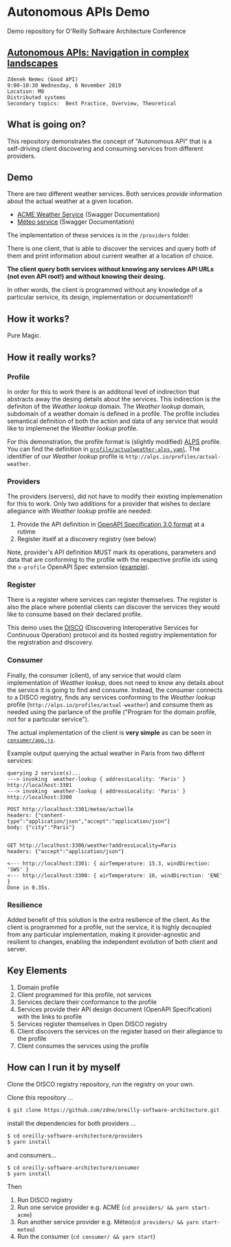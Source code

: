 # Autonomous APIs Demo

Demo repository for O'Reilly Software Architecture Conference

## [Autonomous APIs: Navigation in complex landscapes](https://conferences.oreilly.com/software-architecture/sa-eu/public/schedule/detail/79145)

```
Zdenek Nemec (Good API)
9:00–10:30 Wednesday, 6 November 2019
Location: M8
Distributed systems
Secondary topics:  Best Practice, Overview, Theoretical
```

## What is going on?

This repository demonstrates the concept of "Autonomous API" that is a self-driving client discovering and consuming services from different providers.

## Demo

There are two different weather services. Both services *provide* information about the actual weather at a given location. 

- [ACME Weather Service](https://app.swaggerhub.com/apis/goodapi/acme-weather/1.0.0#/default/get_weather) (Swagger Documentation)
- [Méteo service](https://app.swaggerhub.com/apis/goodapi/meteoservice/1.0.0#/default/post_meteo_actuelle) (Swagger Documentation)

The implementation of these services is in the `/providers` folder.

There is one client, that is able to discover the services and query both of them and print information about current weather at a location of choice.

**The client query both services without knowing any services API URLs (not even API root!) and without knowing their desing.**

In other words, the client is programmed without any knowledge of a particular serivice, its design, implementation or documentation!!!


## How it works? 

Pure Magic.

## How it really works?

### Profile

In order for this to work there is an additonal level of indirection that abstracts away the desing details about the services. This indirection is the definiton of the _Weather lookup_ domain.  The _Weather lookup_ domain, subdomain of a weather domain is defined in a profile. The profile includes semantical definition of both the action and data of any service that would like to implemenet the _Weather lookup_ profile.

For this demonstration, the profile format is (slightly modified) [ALPS](http://alps.io) profile. You can find the definition in [`profile/actualweather-alps.yaml`](https://github.com/zdne/oreilly-software-architecture/blob/master/profile/actualweather-alps.yaml). The identifier of our _Weather lookup_ profile is `http://alps.io/profiles/actual-weather`.

### Providers

The providers (servers), did not have to modify their existing implemenation for this to work. Only two additions for a provider that wishes to declare allegiance with _Weather lookup_ profile are needed:  

1. Provide the API definition in [OpenAPI Specification 3.0 format](https://swagger.io/specification/) at a rutime
2. Register itself at a discovery registry (see below)

Note, provider's API definition MUST mark its operations, parameters and data that are conforming to the profile with the respective profile ids using the `x-profile` OpenAPI Spec extension ([example](https://github.com/zdne/oreilly-software-architecture/blob/master/providers/acme-weather-provider/acme-weather-openapi3.yaml#L15)).

### Register

There is a register where services can register themselves. The register is also the place where potential clients can discover the services they would like to consume based on their declared profile.  

This demo uses the [DISCO](http://www.open-disco.org) (Discovering Interoperative Services for Continuous Operation) protocol and its hosted registry implementation for the registration and discovery.

### Consumer

Finally, the consumer (client), of any service that would claim implementation of _Weather lookup_, does not need to know any details about the service it is going to find and consume. Instead, the consumer connects to a DISCO registry, finds any services conforming to the _Weather lookup_ profile (`http://alps.io/profiles/actual-weather`) and consume them as needed using the parlance of the profile ("Program for the domain profile, not for a particular service").

The actual implementation of the client is **very simple** as can be seen in [`consumer/app.js`](https://github.com/zdne/oreilly-software-architecture/blob/master/consumer/app.js).

Example output querying the actual weather in Paris from two differnt services:

```
querying 2 service(s)...
---> invoking  weather-lookup { addressLocality: 'Paris' } http://localhost:3301
---> invoking  weather-lookup { addressLocality: 'Paris' } http://localhost:3300

POST http://localhost:3301/meteo/actuelle
headers: {"content-type":"application/json","accept":"application/json"}
body: {"city":"Paris"}


GET http://localhost:3300/weather?addressLocality=Paris
headers: {"accept":"application/json"}

<--- http://localhost:3301: { airTemperature: 15.3, windDirection: 'SWS' }
<--- http://localhost:3300: { airTemperature: 16, windDirection: 'ENE' }
Done in 0.35s.
```

### Resilience

Added benefit of this solution is the extra resilience of the client. As the client is programmed for a profile, not the service, it is highly decoupled from any particular implementation, making it provider-agnostic and resilient to changes, enabling the independent evolution of both client and server.

## Key Elements

1. Domain profile
2. Client programmed for this profile, not services
3. Services declare their conformance to the profile
4. Services provide their API design document (OpenAPI Specification) with the links to profile
5. Services register themselves in Open DISCO registry
6. Client discovers the services on the register based on their allegiance to the profile
7. Client consumes the services using the profile

## How can I run it by myself

Clone the DISCO registry repository, run the registry on your own.


Clone this repository ... 

```bash
$ git clone https://github.com/zdne/oreilly-software-architecture.git
```

install the dependencies for both providers ... 

```bash
$ cd oreilly-software-architecture/providers
$ yarn install
```

and consumers...

```
$ cd oreilly-software-architecture/consumer
$ yarn install
```

Then

1. Run DISCO registry
2. Run one service provider e.g. ACME (`cd providers/ && yarn start-acme`)
3. Run another service provider e.g. Méteo(`cd providers/ && yarn start-meteo`)
4. Run the consumer  (`cd consumer/ && yarn start`)


